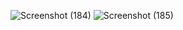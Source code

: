![Screenshot (184)](https://user-images.githubusercontent.com/91682208/221417055-6aeb8277-1ee3-4573-b612-6e7b79bcd04f.png)
![Screenshot (185)](https://user-images.githubusercontent.com/91682208/221417077-8f788160-38b0-4292-9d06-de4154d3f41d.png)
